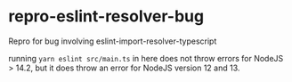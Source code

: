 # repro-eslint-resolver-bug
Repro for bug involving eslint-import-resolver-typescript

running `yarn eslint src/main.ts` in here does not throw errors for NodeJS > 14.2, but it does throw an error for NodeJS version 12 and 13.
